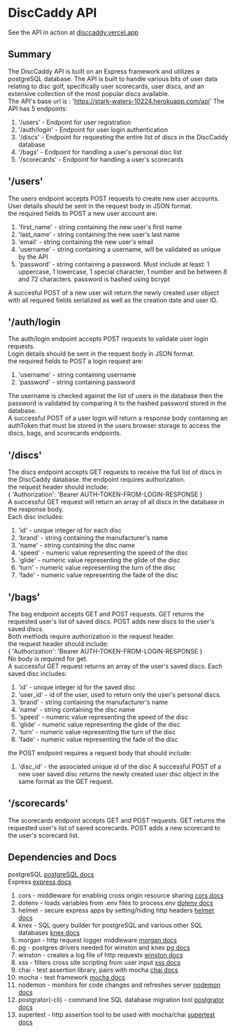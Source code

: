# DiscCaddy API
See the API in action at [disccaddy.vercel.app](https://disccaddy.vercel.app)

## Summary
The DiscCaddy API is built on an Express framework and utilizes a postgreSQL database. The API is built to handle various bits of user data relating to disc golf, specifically user scorecards, user discs, and an extensive collection of the most popular discs available. <br>
The API's base url is : 'https://stark-waters-10224.herokuapp.com/api'
The API has 5 endpoints:
1. '/users' - Endpoint for user registration
2. '/auth/login' - Endpoint for user login authentication
3. '/discs' - Endpoint for requesting the entire list of discs in the DiscCaddy database
4. '/bags' - Endpoint for handling a user's personal disc list
5. '/scorecards' - Endpoint for handling a user's scorecards

## '/users'
The users endpoint accepts POST requests to create new user accounts.<br>
User details should be sent in the request body in JSON format.<br>
the required fields to POST a new user account are:
1. 'first_name' - string containing the new user's first name
2. 'last_name' - string containing the new user's last name
3. 'email' - string containing the new user's email
4. 'username' - string containing a username, will be validated as unique by the API
5. 'password' - string containing a password. Must include at least: 1 uppercase, 1 lowercase, 1 special character, 1 number and be between 8 and 72 characters. password is hashed using bcrypt

A succesful POST of a new user will return the newly created user object with all required fields serialized as well as the creation date and user ID.

## '/auth/login
The auth/login endpoint accepts POST requests to validate user login requests.<br>
Login details should be sent in the request body in JSON format.<br>
the required fields to POST a login request are:
1. 'username' - string containing username
2. 'password' - string containing password

The username is checked against the list of users in the database then the password is validated by comparing it to the hashed password stored in the database.<br>
A successful POST of a user login will return a response body containing an authToken that must be stored in the users browser storage to access the discs, bags, and scorecards endpoints.

## '/discs'
The discs endpoint accepts GET requests to receive the full list of discs in the DiscCaddy database. the endpoint requires authorization.<br>
the request header should include:<br>
{ 'Authorization': 'Bearer AUTH-TOKEN-FROM-LOGIN-RESPONSE }<br>
A successful GET request will return an array of all discs in the database in the response body.<br>
Each disc includes:
1. 'id' - unique integer id for each disc
2. 'brand' - string containing the manufacturer's name
3. 'name' - string containing the disc name
4. 'speed' - numeric value representing the speed of the disc
5. 'glide' - numeric value representing the glide of the disc
6. 'turn' - numeric value representing the turn of the disc
7. 'fade' - numeric value representing the fade of the disc

## '/bags'
The bag endpoint accepts GET and POST requests. GET returns the requested user's list of saved discs. POST adds new discs to the user's saved discs.<br>
Both methods require authorization in the request header.<br>
the request header should include:<br>
{ 'Authorization': 'Bearer AUTH-TOKEN-FROM-LOGIN-RESPONSE }<br>
No body is required for get.<br>
A successful GET request returns an array of the user's saved discs. Each saved disc includes:
1. 'id' - unique integer id for the saved disc
2. 'user_id' - id of the user, used to return only the user's personal discs.
3. 'brand' - string containing the manufacturer's name
4. 'name' - string containing the disc name
5. 'speed' - numeric value representing the speed of the disc
6. 'glide' - numeric value representing the glide of the disc
7. 'turn' - numeric value representing the turn of the disc
8. 'fade' - numeric value representing the fade of the disc<br>

the POST endpoint requires a request body that should include:
1. 'disc_id' - the associated unique id of the disc
A successful POST of a new user saved disc returns the newly created user disc object in the same format as the GET request.

## '/scorecards'
The scorecards endpoint accepts GET and POST requests. GET returns the requested user's list of saved scorecards. POST adds a new scorecard to the user's scorecard list.


## Dependencies and Docs

postgreSQL [postgreSQL docs](https://www.postgresql.org/docs/12/index.html)<br>
Express [express docs](https://expressjs.com/)


1. cors - middleware for enabling cross origin resource sharing [cors docs](https://www.npmjs.com/package/cors)
2. dotenv - loads variables from .env files to process.env [dotenv docs](https://www.npmjs.com/package/dotenv)
3. helmet - secure express apps by setting/hiding http headers [helmet docs](https://helmetjs.github.io/)
4. knex - SQL query builder for postgreSQL and various other SQL databases [knex docs](https://helmetjs.github.io/)
5. morgan - http request logger middleware [morgan docs](https://www.npmjs.com/package/morgan)
6. pg - postgres drivers needed for winston and knex [pg docs](https://www.npmjs.com/package/pg)
7. winston - creates a log file of http requests [winston docs](https://www.npmjs.com/package/winston)
8. xss - filters cross site scripting from user input [xss docs](https://www.npmjs.com/package/xss)
9. chai - test assertion library, pairs with mocha [chai docs](https://www.chaijs.com/)
10. mocha - test framework [mocha docs](https://mochajs.org/)
11. nodemon - monitors for code changes and refreshes server [nodemon docs](https://nodemon.io/)
12. postgrator(-cli) - command line SQL database migration tool [postgrator docs](https://www.npmjs.com/package/postgrator-cli?activeTab=readme)
13. supertest - http assertion tool to be used with mocha/chai [supertest docs](https://www.npmjs.com/package/supertest)
